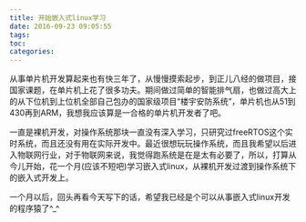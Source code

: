 ```yaml
---
title: 开始嵌入式linux学习
date: 2016-09-23 09:05:55
tags:
toc:
categories:
---
```


从事单片机开发算起来也有快三年了，从慢慢摸索起步，到正儿八经的做项目，接国家课题，在单片机上花了很多功夫。期间做过简单的智能排气扇，也做过高大上的从下位机到上位机全部自己包办的国家级项目“楼宇安防系统”，单片机也从51到430再到ARM，我想我应该算是一合格的单片机开发者了吧。

一直是裸机开发，对操作系统那块一直没有深入学习，只研究过freeRTOS这个实时系统，而且还没有用在实际开发中。最近很想玩玩操作系统，而且我希望以后进入物联网行业，对于物联网来说，我觉得跑系统是在是太有必要了，所以，打算从今儿开始，花一个月(应该不短吧)学习嵌入式linux，从裸机开发过渡到操作系统下的嵌入式开发上。

一个月以后，回头再看今天写下的话，希望我已经是个可以从事嵌入式linux开发的程序猿了^_^